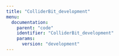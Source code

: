 ```yaml
---
title: "ColliderBit_development"
menu:
  documentation:
    parent: "code"
    identifier: "ColliderBit_development"
    params:
      version: "development"
---
```

